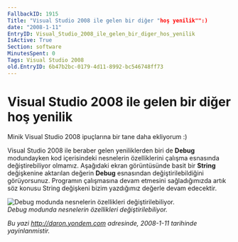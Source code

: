 ```yaml
---
FallbackID: 1915
Title: "Visual Studio 2008 ile gelen bir diğer "hoş yenilik"":)
date: "2008-1-11"
EntryID: Visual_Studio_2008_ile_gelen_bir_diger_hos_yenilik
IsActive: True
Section: software
MinutesSpent: 0
Tags: Visual Studio 2008
old.EntryID: 6b47b2bc-0179-4d11-8992-bc546748ff73
---
```

# Visual Studio 2008 ile gelen bir diğer hoş yenilik
Minik Visual Studio 2008 ipuçlarına bir tane daha ekliyorum :)

Visual Studio 2008 ile beraber gelen yeniliklerden biri de **Debug**
modundayken kod içerisindeki nesnelerin özelliklerini çalışma esnasında
değiştirebiliyor olmamız. Aşağıdaki ekran görüntüsünde basit bir
**String** değişkenine aktarılan değerin **Debug** esnasından
değiştirilebildiğini görüyorsunuz. Programın çalışmasına devam etmesini
sağladığımızda artık söz konusu String değişkeni bizim yazdığımız
değerle devam edecektir.

![Debug modunda nesnelerin özellikleri
değiştirilebiliyor.](media/Visual_Studio_2008_ile_gelen_bir_diger_hos_yenilik/11012008_1.png)\
*Debug modunda nesnelerin özellikleri değiştirilebiliyor.*



*Bu yazi http://daron.yondem.com adresinde, 2008-1-11 tarihinde yayinlanmistir.*
